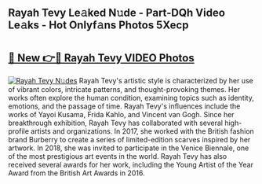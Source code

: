 ## Rayah Tevy Le𝚊ked N𝚞de - Part-DQh Video Le𝚊ks - Hot Onlyf𝚊ns Photos 5Xecp

# <h2><a href="http://ab67535.deff.icu/?id=Rayah+Tevy">🔗 New 👉🔴 Rayah Tevy VIDEO Photos</a></h2>

[![Rayah Tevy N𝚞des](https://i.imgur.com/rIISA9y.gif)](http://ab67535.deff.icu/?id=Rayah+Tevy)
Rayah Tevy's artistic style is characterized by her use of vibrant colors, intricate patterns, and thought-provoking themes. Her works often explore the human condition, examining topics such as identity, emotions, and the passage of time. Rayah Tevy's influences include the works of Yayoi Kusama, Frida Kahlo, and Vincent van Gogh. Since her breakthrough exhibition, Rayah Tevy has collaborated with several high-profile artists and organizations. In 2017, she worked with the British fashion brand Burberry to create a series of limited-edition scarves inspired by her artwork. In 2018, she was invited to participate in the Venice Biennale, one of the most prestigious art events in the world. Rayah Tevy has also received several awards for her work, including the Young Artist of the Year Award from the British Art Awards in 2016.
